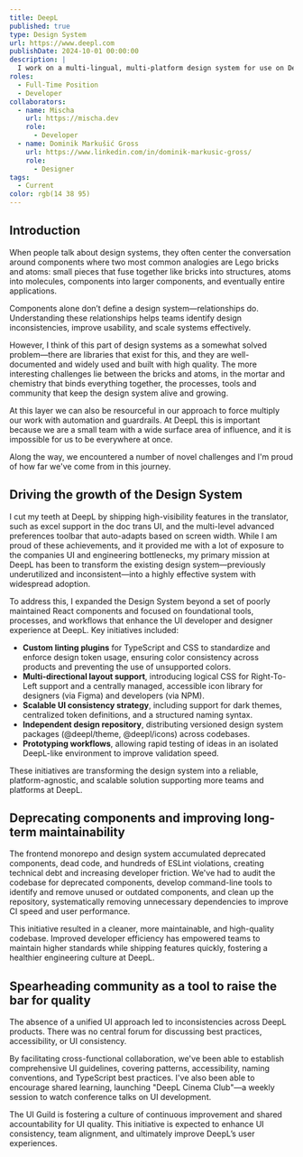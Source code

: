 ```yaml
---
title: DeepL
published: true
type: Design System
url: https://www.deepl.com
publishDate: 2024-10-01 00:00:00
description: |
  I work on a multi-lingual, multi-platform design system for use on DeepL's website and products.
roles:
  - Full-Time Position
  - Developer
collaborators:
  - name: Mischa
    url: https://mischa.dev
    role:
      - Developer
  - name: Dominik Markušić Gross
    url: https://www.linkedin.com/in/dominik-markusic-gross/
    role:
      - Designer
tags:
  - Current
color: rgb(14 38 95)
---
```


## Introduction

When people talk about design systems, they often center the conversation around components where two most common analogies are Lego bricks and atoms: small pieces that fuse together like bricks into structures, atoms into molecules, components into larger components, and eventually entire applications.

Components alone don’t define a design system—relationships do. Understanding these relationships helps teams identify design inconsistencies, improve usability, and scale systems effectively.

However, I think of this part of design systems as a somewhat solved problem—there are libraries that exist for this, and they are well-documented and widely used and built with high quality. The more interesting challenges lie between the bricks and atoms, in the mortar and chemistry that binds everything together, the processes, tools and community that keep the design system alive and growing.

At this layer we can also be resourceful in our approach to force multiply our work with automation and guardrails. At DeepL this is important because we are a small team with a wide surface area of influence, and it is impossible for us to be everywhere at once.

Along the way, we encountered a number of novel challenges and I'm proud of how far we've come from in this journey.

## Driving the growth of the Design System

I cut my teeth at DeepL by shipping high-visibility features in the translator, such as excel support in the doc trans UI, and the multi-level advanced preferences toolbar that auto-adapts based on screen width. While I am proud of these achievements, and it provided me with a lot of exposure to the companies UI and engineering bottlenecks, my primary mission at DeepL has been to transform the existing design system—previously underutilized and inconsistent—into a highly effective system with widespread adoption.

To address this, I expanded the Design System beyond a set of poorly maintained React components and focused on foundational tools, processes, and workflows that enhance the UI developer and designer experience at DeepL. Key initiatives included:

- **Custom linting plugins** for TypeScript and CSS to standardize and enforce design token usage, ensuring color consistency across products and preventing the use of unsupported colors.
- **Multi-directional layout support**, introducing logical CSS for Right-To-Left support and a centrally managed, accessible icon library for designers (via Figma) and developers (via NPM).
- **Scalable UI consistency strategy**, including support for dark themes, centralized token definitions, and a structured naming syntax.
- **Independent design repository**, distributing versioned design system packages (@deepl/theme, @deepl/icons) across codebases.
- **Prototyping workflows**, allowing rapid testing of ideas in an isolated DeepL-like environment to improve validation speed.

These initiatives are transforming the design system into a reliable, platform-agnostic, and scalable solution supporting more teams and platforms at DeepL.

## Deprecating components and improving long-term maintainability

The frontend monorepo and design system accumulated deprecated components, dead code, and hundreds of ESLint violations, creating technical debt and increasing developer friction. We've had to audit the codebase for deprecated components, develop command-line tools to identify and remove unused or outdated components, and clean up the repository, systematically removing unnecessary dependencies to improve CI speed and user performance.

This initiative resulted in a cleaner, more maintainable, and high-quality codebase. Improved developer efficiency has empowered teams to maintain higher standards while shipping features quickly, fostering a healthier engineering culture at DeepL.

## Spearheading community as a tool to raise the bar for quality

The absence of a unified UI approach led to inconsistencies across DeepL products. There was no central forum for discussing best practices, accessibility, or UI consistency.

By facilitating cross-functional collaboration, we've been able to establish comprehensive UI guidelines, covering patterns, accessibility, naming conventions, and TypeScript best practices. I've also been able to encourage shared learning, launching "DeepL Cinema Club"—a weekly session to watch conference talks on UI development.

The UI Guild is fostering a culture of continuous improvement and shared accountability for UI quality. This initiative is expected to enhance UI consistency, team alignment, and ultimately improve DeepL’s user experiences.
